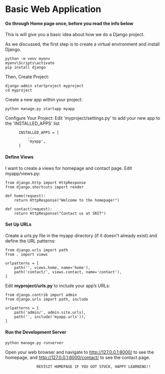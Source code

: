 # Basic Web Application
#### Go through Home page once, before you read the info below
This is will give you a basic idea about how we do a Django project.

As we discussed, the first step is to create a virtual environment and install Django.

    python -m venv myenv
    myenv\Scripts\activate
    pip install django

Then, Create Project:

    django-admin startproject myproject
    cd myproject

Create a new app within your project:

    python manage.py startapp myapp

Configure Your Project:
Edit 'myproject/settings.py' to add your new app to the 'INSTALLED_APPS' list

          INSTALLED_APPS = [
              ...
              'myapp',
          ]

#### Define Views

I want to create a views for homepage and contact page.
Edit myapp/views.py:

    from django.http import HttpResponse
    from django.shortcuts import render

    def home(request):
        return HttpResponse("Welcome to the homepage!")

    def contact(request):
        return HttpResponse("Contact us at SRIT")

#### Set Up URLs

Create a urls.py file in the myapp directory (if it doesn't already exist) and define the URL patterns:

    from django.urls import path
    from . import views

    urlpatterns = [
        path('', views.home, name='home'),
        path('contact/', views.contact, name='contact'),
    ]

Edit **myproject/urls.py** to include your app’s URLs:

    from django.contrib import admin
    from django.urls import path, include

    urlpatterns = [
        path('admin/', admin.site.urls),
        path('', include('myapp.urls')),
    ]

#### Run the Development Server

    python manage.py runserver

Open your web browser and navigate to http://127.0.0.1:8000/ to see the homepage, and http://127.0.0.1:8000/contact/ to see the contact page.


                  REVISIT HOMEPAGE IF YOU GOT STUCK, HAPPY LEARNING!!

 

